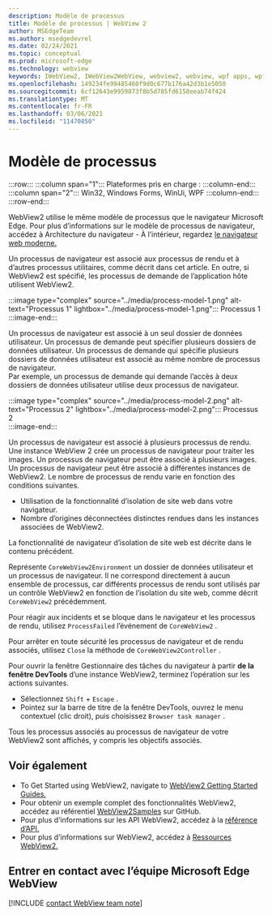```yaml
---
description: Modèle de processus
title: Modèle de processus | WebView 2
author: MSEdgeTeam
ms.author: msedgedevrel
ms.date: 02/24/2021
ms.topic: conceptual
ms.prod: microsoft-edge
ms.technology: webview
keywords: IWebView2, IWebView2WebView, webview2, webview, wpf apps, wpf, edge, ICoreWebView2, ICoreWebView2Host, browser control, edge html
ms.openlocfilehash: 149234fe99485460f9d0c677b176a42d3b1e5050
ms.sourcegitcommit: 6cf12643e9959873f8b5d785fd6158eeab74f424
ms.translationtype: MT
ms.contentlocale: fr-FR
ms.lasthandoff: 03/06/2021
ms.locfileid: "11470850"
---
```

# <a name="process-model"></a>Modèle de processus  

:::row:::
   :::column span="1":::
      Plateformes pris en charge :
   :::column-end:::
   :::column span="2":::
      Win32, Windows Forms, WinUi, WPF
   :::column-end:::
:::row-end:::  

WebView2 utilise le même modèle de processus que le navigateur Microsoft Edge.  Pour plus d’informations sur le modèle de processus de navigateur, accédez à Architecture du navigateur - À l’intérieur, regardez [le navigateur web moderne.][GoogleDeveloperWebUpdates201809InsideBrowserPart1BrowserArchitecture]  

Un processus de navigateur est associé aux processus de rendu et à d’autres processus utilitaires, comme décrit dans cet article.  En outre, si WebView2 est spécifié, les processus de demande de l’application hôte utilisent WebView2.  

:::image type="complex" source="../media/process-model-1.png" alt-text="Processus 1" lightbox="../media/process-model-1.png":::
   Processus 1  
:::image-end:::  

Un processus de navigateur est associé à un seul dossier de données utilisateur.  Un processus de demande peut spécifier plusieurs dossiers de données utilisateur.  Un processus de demande qui spécifie plusieurs dossiers de données utilisateur est associé au même nombre de processus de navigateur.  
Par exemple, un processus de demande qui demande l’accès à deux dossiers de données utilisateur utilise deux processus de navigateur.  

:::image type="complex" source="../media/process-model-2.png" alt-text="Processus 2" lightbox="../media/process-model-2.png":::
   Processus 2  
:::image-end:::  

Un processus de navigateur est associé à plusieurs processus de rendu.  Une instance WebView 2 crée un processus de navigateur pour traiter les images.  Un processus de navigateur peut être associé à plusieurs images.  Un processus de navigateur peut être associé à différentes instances de WebView2.  Le nombre de processus de rendu varie en fonction des conditions suivantes.  

*   Utilisation de la fonctionnalité d’isolation de site web dans votre navigateur.  
*   Nombre d’origines déconnectées distinctes rendues dans les instances associées de WebView2.  

La fonctionnalité de navigateur d’isolation de site web est décrite dans le contenu précédent. 
<!--todo:  which previous content?  -->  
 

Représente `CoreWebView2Environment` un dossier de données utilisateur et un processus de navigateur.  Il ne correspond directement à aucun ensemble de processus, car différents processus de rendu sont utilisés par un contrôle WebView2 en fonction de l’isolation du site web, comme décrit `CoreWebView2` précédemment.  

Pour réagir aux incidents et se bloque dans le navigateur et les processus de rendu, utilisez `ProcessFailed` l’événement de `CoreWebView2` .  

Pour arrêter en toute sécurité les processus de navigateur et de rendu associés, utilisez `Close` la méthode de `CoreWebView2Controller` .  

Pour ouvrir la fenêtre Gestionnaire des tâches du navigateur à partir **de la fenêtre DevTools** d’une instance WebView2, terminez l’opération sur les actions suivantes.  

*   Sélectionnez `Shift` + `Escape` .  
*   Pointez sur la barre de titre de la fenêtre DevTools, ouvrez le menu contextuel \(clic droit\), puis choisissez `Browser task manager` .  

Tous les processus associés au processus de navigateur de votre WebView2 sont affichés, y compris les objectifs associés.  

## <a name="see-also"></a>Voir également  

*   To Get Started using WebView2, navigate to [WebView2 Getting Started Guides.][Webview2IndexGettingStarted]  
*   Pour obtenir un exemple complet des fonctionnalités WebView2, accédez au référentiel [WebView2Samples][GithubMicrosoftedgeWebview2samples] sur GitHub.  
*   Pour plus d’informations sur les API WebView2, accédez à la [référence d’API.][DotnetApiMicrosoftWebWebview2WpfWebview2]  
*   Pour plus d’informations sur WebView2, accédez à [Ressources WebView2.][Webview2IndexNextSteps]  

## <a name="getting-in-touch-with-the-microsoft-edge-webview-team"></a>Entrer en contact avec l’équipe Microsoft Edge WebView  

[!INCLUDE [contact WebView team note](../includes/contact-webview-team-note.md)]  

<!-- links -->  

[Webview2IndexGettingStarted]: ../index.md#getting-started "Getting started - Introduction to Microsoft Edge WebView2 | Documents Microsoft"  
[Webview2IndexNextSteps]: ../index.md#next-steps "Étapes suivantes : présentation de Microsoft Edge WebView2 | Documents Microsoft"  

[DotnetApiMicrosoftWebWebview2WpfWebview2]: /dotnet/api/microsoft.web.webview2.wpf.webview2 "Classe WebView2 | Documents Microsoft"  

[GithubMicrosoftedgeWebview2samples]: https://github.com/MicrosoftEdge/WebView2Samples "WebView2 Samples - MicrosoftEdge/WebView2Samples | GitHub"  

[GoogleDeveloperWebUpdates201809InsideBrowserPart1BrowserArchitecture]: https://developers.google.com/web/updates/2018/09/inside-browser-part1#browser-architecture "Architecture du navigateur : examiner le navigateur web moderne (partie 1)"  
